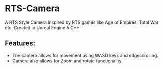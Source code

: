 # RTS-Camera
A RTS Style Camera inspired by RTS games like Age of Empires, Total War etc. Created in Unreal Engine 5 C++

## Features: 
- The camera allows for movement using WASD keys and edgescrolling.
- Camera also allows for Zoom and rotate functionality
